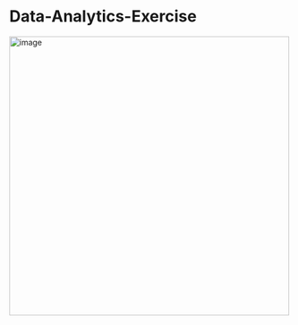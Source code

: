 # Data-Analytics-Exercise
<img width="500" alt="image" src="https://user-images.githubusercontent.com/42431689/219901625-88c53669-b22a-4a3c-89a8-799892ddd423.png">
